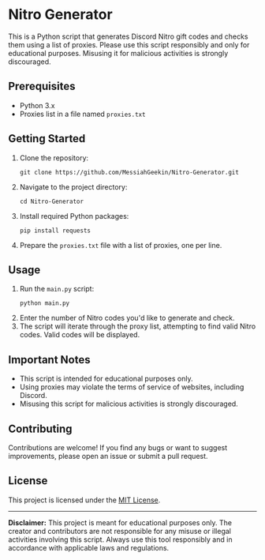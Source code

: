 <h1>Nitro Generator</h1>
<p>This is a Python script that generates Discord Nitro gift codes and checks them using a list of proxies. Please use this script responsibly and only for educational purposes. Misusing it for malicious activities is strongly discouraged.</p>

<h2>Prerequisites</h2>
<ul>
    <li>Python 3.x</li>
    <li>Proxies list in a file named <code>proxies.txt</code></li>
</ul>

<h2>Getting Started</h2>
<ol>
    <li>Clone the repository:
        <pre><code>git clone https://github.com/MessiahGeekin/Nitro-Generator.git</code></pre>
    </li>
    <li>Navigate to the project directory:
        <pre><code>cd Nitro-Generator</code></pre>
    </li>
    <li>Install required Python packages:
        <pre><code>pip install requests</code></pre>
    </li>
    <li>Prepare the <code>proxies.txt</code> file with a list of proxies, one per line.</li>
</ol>

<h2>Usage</h2>
<ol>
    <li>Run the <code>main.py</code> script:
        <pre><code>python main.py</code></pre>
    </li>
    <li>Enter the number of Nitro codes you'd like to generate and check.</li>
    <li>The script will iterate through the proxy list, attempting to find valid Nitro codes. Valid codes will be displayed.</li>
</ol>

<h2>Important Notes</h2>
<ul>
    <li>This script is intended for educational purposes only.</li>
    <li>Using proxies may violate the terms of service of websites, including Discord.</li>
    <li>Misusing this script for malicious activities is strongly discouraged.</li>
</ul>

<h2>Contributing</h2>
<p>Contributions are welcome! If you find any bugs or want to suggest improvements, please open an issue or submit a pull request.</p>

<h2>License</h2>
<p>This project is licensed under the <a href="LICENSE">MIT License</a>.</p>

<hr>

<p><strong>Disclaimer:</strong> This project is meant for educational purposes only. The creator and contributors are not responsible for any misuse or illegal activities involving this script. Always use this tool responsibly and in accordance with applicable laws and regulations.</p>
